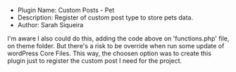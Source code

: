 * Plugin Name: Custom Posts - Pet
* Description: Register of custom post type to store pets data.
* Author: Sarah Siqueira

I'm aware I also could do this, adding the code above on 'functions.php' file, on theme folder. But there's a risk to be override when run some update of wordPress Core Files. 
This way, the choosen option was to create this plugin just to register the custom post I need for the project.